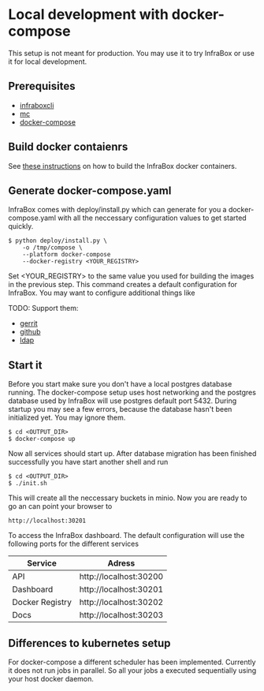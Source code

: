 # Local development with docker-compose
This setup is not meant for production. You may use it to try InfraBox or use it for local development.

## Prerequisites
- [infraboxcli](https://github.com/infrabox/cli)
- [mc](https://docs.minio.io/docs/minio-client-quickstart-guide)
- [docker-compose](https://docs.docker.com/compose/)

## Build docker contaienrs
See [these instructions](build_containers.md) on how to build the InfraBox docker containers.

## Generate docker-compose.yaml
InfraBox comes with deploy/install.py which can generate for you a docker-compose.yaml with all the neccessary configuration values to get started quickly.

    $ python deploy/install.py \
        -o /tmp/compose \
        --platform docker-compose
        --docker-registry <YOUR_REGISTRY>

Set <YOUR\_REGISTRY> to the same value you used for building the images in the previous step. This command creates a default configuration for InfraBox. You may want to configure additional things like

TODO: Support them:
- [gerrit](configure/gerrit.md)
- [github](configure/github.md)
- [ldap](configure/ldap.md)

## Start it
Before you start make sure you don't have a local postgres database running. The docker-compose setup uses host networking and the postgres database used by InfraBox will use postgres default port 5432. During startup you may see a few errors, because the database hasn't been initialized yet. You may ignore them.

    $ cd <OUTPUT_DIR>
    $ docker-compose up

Now all services should start up. After database migration has been finished successfully you have start another shell and run

    $ cd <OUTPUT_DIR>
    $ ./init.sh

This will create all the neccessary buckets in minio. Now you are ready to go an can point your browser to

    http://localhost:30201

To access the InfraBox dashboard. The default configuration will use the following ports for the different services

|Service        |Adress                |
|---------------|----------------------|
|API            |http://localhost:30200|
|Dashboard      |http://localhost:30201|
|Docker Registry|http://localhost:30202|
|Docs           |http://localhost:30203|

## Differences to kubernetes setup
For docker-compose a different scheduler has been implemented. Currently it does not run jobs in parallel. So all your jobs a executed sequentially using your host docker daemon.
